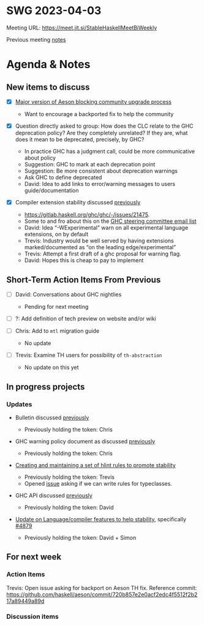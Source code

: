 SWG 2023-04-03
==============

Meeting URL: https://meet.jit.si/StableHaskellMeetBiWeekly

Previous meeting [notes](https://github.com/haskellfoundation/stability/blob/main/meetings/2023-03-20.md)

# Agenda & Notes

## New items to discuss

- [x] [Major version of Aeson blocking community upgrade process](https://github.com/commercialhaskell/stackage/issues/6905)
  - Want to encourage a backported fix to help the community

- [x] Question directly asked to group: How does the CLC relate to the GHC deprecation policy? Are they completely unrelated? If they are, what does it mean to be deprecated, precisely, by GHC?
  - In practice GHC has a judgment call, could be more communicative about policy
  - Suggestion: GHC to mark at each deprecation point
  - Suggestion: Be more consistent about deprecation warnings
  - Ask GHC to define deprecated
  - David: Idea to add links to error/warning messages to users guide/documentation


- [x] Compiler extension stability discussed [previously](https://github.com/haskellfoundation/stability/blob/main/meetings/2023-03-20.md)
    - https://gitlab.haskell.org/ghc/ghc/-/issues/21475.
    - Some to and fro about this on the [GHC steering committee email list](https://mail.haskell.org/pipermail/ghc-steering-committee/2023-March/003161.html)
    - David: Idea “-WExperimental” warn on all experimental language extensions, on by default
    - Trevis: Industry would be well served by having extensions marked/documented as “on the leading edge/experimental”
    - Trevis: Attempt a first draft of a ghc proposal for warning flag.
    - David: Hopes this is cheap to pay to implement

## Short-Term Action Items From Previous

- [ ] David: Conversations about GHC nightlies
    - Pending for next meeting

- [ ] ?: Add definition of tech preview on website and/or wiki

- [ ] Chris: Add to `mtl` migration guide
    - No update
- [ ] Trevis: Examine TH users for possibility of `th-abstraction`
  - No update on this yet


## In progress projects
### Updates
  - Bulletin discussed [previously](https://github.com/haskellfoundation/stability/blob/main/meetings/2022-10-17.md)
    - Previously holding the token: Chris

  - GHC warning policy document as discussed [previously](https://github.com/haskellfoundation/stability/blob/main/meetings/2022-05-30.md)
    - Previously holding the token: Chris

  - [Creating and maintaining a set of hlint rules to promote stability](https://github.com/haskellfoundation/stability/pull/14)
    - Previously holding the token: Trevis
    - Opened [issue](https://github.com/ndmitchell/hlint/issues/1440) asking if we can write rules for typeclasses.

 - GHC API discussed [previously](https://github.com/haskellfoundation/stability/blob/main/meetings/2022-10-17.md)
    - Previously holding the token: David

  - [Update on Language/compiler features to help stability](https://edit.smart-cactus.org/jeFTSfj9SRun6ywmj1Tqcw?view), specifically [#4879](https://gitlab.haskell.org/ghc/ghc/-/issues/4879)
    - Previously holding the token: David + Simon

## For next week
### Action Items
Trevis: Open issue asking for backport on Aeson TH fix.
Reference commit: https://github.com/haskell/aeson/commit/720b857e2e0acf2edc4f5512f2b217a89449a89d

### Discussion items

